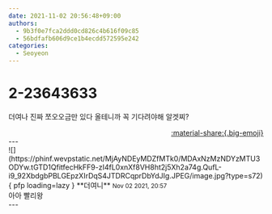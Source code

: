 ```yaml
---
date: 2021-11-02 20:56:48+09:00
authors:
  - 9b3f0e7fca2ddd0cd826c4b616f09c85
  - 56bdfafb606d9ce1b4ecdd572595e242
categories:
  - Seoyeon
---
```


# 2-23643633

<div class="post-container" markdown="1">
<div class="content-container md-sidebar__scrollwrap" markdown="1">

더여나 진짜 쪼오오금만 있다 올테니까 꼭 기다려야해 알겟찌?

</div>
</div>

<div style="text-align: right;" markdown="1">
<a href="https://weverse.io/fromis9/fanpost/2-23643633" style="text-align: right;">:material-share:{.big-emoji}</a>
</div>
---

<div class="comments-container md-sidebar__scrollwrap" markdown="1">
<div class="comment" markdown="1">
<div class='id-container' markdown="1">
![](https://phinf.wevpstatic.net/MjAyNDEyMDZfMTk0/MDAxNzMzNDYzMTU3ODYw.tGTD1QfitfecHkFF9-zI4fL0xnXf8VH8ht2j5Xh2a74g.QufL-i9_92XbdgbPBLGEpzXIrDqS4JTDRCqprDbYdJIg.JPEG/image.jpg?type=s72){ pfp loading=lazy }
**<span class="artist">더여니</span>** <small>Nov 02 2021, 20:57</small><br>
</div>
<div class='comment-body' markdown="1">
아아 빨리왕
</div>
</div>
</div>
---

